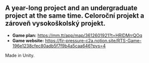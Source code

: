 ## A year-long project and an undergraduate project at the same time. Celoroční projekt a zároveň vysokoškolský projekt.
- **Game plan:** https://mm.tt/app/map/3612601921?t=HRlDMrrQOq
- **Game website:** https://fir-pressure-c2a.notion.site/RTS-Game-196e1238cfec80adb5f7f9b4a5caa646?pvs=4
  
Made in Unity.
